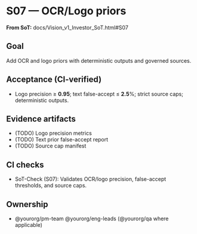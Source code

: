 # S07 — OCR/Logo priors

**From SoT:** docs/Vision_v1_Investor_SoT.html#S07

## Goal
Add OCR and logo priors with deterministic outputs and governed sources.

## Acceptance (CI-verified)
- Logo precision ≥ **0.95**; text false-accept ≤ **2.5**%; strict source caps; deterministic outputs.

## Evidence artifacts
- (TODO) Logo precision metrics
- (TODO) Text prior false-accept report
- (TODO) Source cap manifest

## CI checks
- SoT-Check (S07): Validates OCR/logo precision, false-accept thresholds, and source caps.

## Ownership
- @yourorg/pm-team @yourorg/eng-leads (@yourorg/qa where applicable)
